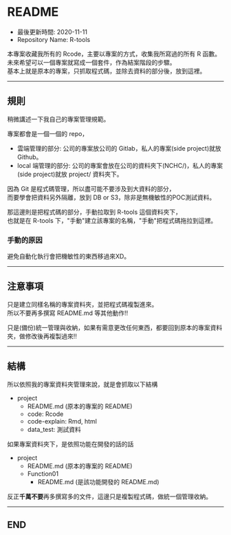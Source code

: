 # README

- 最後更新時間: 2020-11-11
- Repository Name: R-tools

本專案收藏我所有的 Rcode，主要以專案的方式，收集我所寫過的所有 R 函數。  
未來希望可以一個專案就寫成一個套件，作為結案階段的步驟。  
基本上就是原本的專案，只抓取程式碼，並除去資料的部分後，放到這裡。

---

## 規則

稍微講述一下我自己的專案管理規範。  

專案都會是一個一個的 repo，

- 雲端管理的部分: 公司的專案放公司的 Gitlab，私人的專案(side project)就放 Github。  
- local 端管理的部分: 公司的專案會放在公司的資料夾下(NCHC/)，私人的專案(side project)就放 project/ 資料夾下。  

因為 Git 是程式碼管理，所以盡可能不要涉及到大資料的部分，  
而要學會把資料另外隔離，放到 DB or S3，除非是無機敏性的POC測試資料。

那這邊則是把程式碼的部分，手動拉取到 R-tools 這個資料夾下，  
也就是在 R-tools 下，"手動"建立該專案的名稱，"手動"把程式碼拖拉到這裡。

### 手動的原因

避免自動化執行會把機敏性的東西移過來XD。

---

## 注意事項

只是建立同樣名稱的專案資料夾，並把程式碼複製進來。  
所以不要再多撰寫 README.md 等其他動作!!

只是(備份)統一管理與收納，如果有需意更改任何東西，都要回到原本的專案資料夾，做修改後再複製過來!!

---

## 結構

所以依照我的專案資料夾管理來說，就是會抓取以下結構

- project
  - README.md (原本的專案的 README)
  - code: Rcode
  - code-explain: Rmd, html
  - data_test: 測試資料

如果專案資料夾下，是依照功能在開發的話的話

- project
  - README.md (原本的專案的 README)
  - Function01
    - README.md (是該功能開發的 README.md)

反正**千萬不要**再多撰寫多的文件，這邊只是複製程式碼，做統一個管理收納。

---

## END
